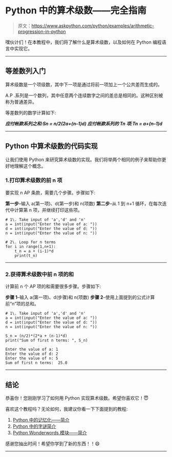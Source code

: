 # Python 中的算术级数——完全指南

> 原文：<https://www.askpython.com/python/examples/arithmetic-progression-in-python>

嘿伙计们！在本教程中，我们将了解什么是算术级数，以及如何在 Python 编程语言中实现它。

* * *

## 等差数列入门

算术级数是一个项级数，其中下一项是通过将前一项加上一个公共差而生成的。

A.P .系列是一个数列，其中任意两个连续数字之间的差总是相同的。这种区别被称为普通差异。

等差数列的数学计算如下:

***应付帐款系列之和:Sn = n/2(2a+(n–1)d)
应付帐款系列的 Tn 项:Tn = a+(n–1)d***

* * *

## Python 中算术级数的代码实现

让我们使用 Python 来研究算术级数的实现。我们将举两个相同的例子来帮助你更好地理解这个概念。

### 1.打印算术级数的前 n 项

要实现 n AP 条款，需要几个步骤。步骤如下:

**第一步**–输入 a(第一项)、d(第一步)和 n(项数)
**第二步**–从 1 到 n+1 循环，在每次迭代中计算第 n 项，并继续打印这些项。

```
# 1\. Take input of 'a','d' and 'n'
a = int(input("Enter the value of a: "))
d = int(input("Enter the value of d: "))
n = int(input("Enter the value of n: "))

# 2\. Loop for n terms
for i in range(1,n+1):
    t_n = a + (i-1)*d
    print(t_n)

```

* * *

### 2.获得算术级数中前 n 项的和

计算前 n 个 AP 项的和需要很多步骤。步骤如下:

**步骤 1**–输入 a(第一项)、d(步骤)和 n(项数)
**步骤 2**–使用上面提到的公式计算前“n”项的总和。

```
# 1\. Take input of 'a','d' and 'n'
a = int(input("Enter the value of a: "))
d = int(input("Enter the value of d: "))
n = int(input("Enter the value of n: "))

S_n = (n/2)*(2*a + (n-1)*d)
print("Sum of first n terms: ", S_n)

```

```
Enter the value of a: 1
Enter the value of d: 2
Enter the value of n: 5
Sum of first n terms:  25.0

```

* * *

## 结论

恭喜你！您刚刚学习了如何用 Python 实现算术级数。希望你喜欢它！😇

喜欢这个教程吗？无论如何，我建议你看一下下面提到的教程:

1.  [Python 中的记忆化——简介](https://www.askpython.com/python/examples/memoization-in-python)
2.  [Python 中的字谜简介](https://www.askpython.com/python/examples/anagrams-in-python)
3.  [Python Wonderwords 模块——简介](https://www.askpython.com/python-modules/wonderwords-module)

感谢您抽出时间！希望你学到了新的东西！！😄

* * *